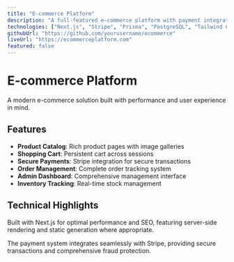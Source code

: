 ```yaml
---
title: "E-commerce Platform"
description: "A full-featured e-commerce platform with payment integration, inventory management, and admin dashboard."
technologies: ["Next.js", "Stripe", "Prisma", "PostgreSQL", "Tailwind CSS"]
githubUrl: "https://github.com/yourusername/ecommerce"
liveUrl: "https://ecommerceplatform.com"
featured: false
---
```


# E-commerce Platform

A modern e-commerce solution built with performance and user experience in mind.

## Features

- **Product Catalog**: Rich product pages with image galleries
- **Shopping Cart**: Persistent cart across sessions
- **Secure Payments**: Stripe integration for secure transactions
- **Order Management**: Complete order tracking system
- **Admin Dashboard**: Comprehensive management interface
- **Inventory Tracking**: Real-time stock management

## Technical Highlights

Built with Next.js for optimal performance and SEO, featuring server-side rendering and static generation where appropriate.

The payment system integrates seamlessly with Stripe, providing secure transactions and comprehensive fraud protection.